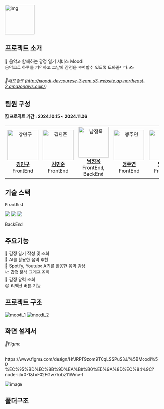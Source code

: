 
<img width ="96" alt="img" src="https://github.com/prgrms-fe-devcourse/NFE1-1-3-MOODI/blob/main/public/logo.svg"> 

## 프로젝트 소개

<p>
 📀 음악과 함께하는 감정 일기 서비스 Moodi<br/>
    음악으로 하루를 기억하고 그날의 감정을 추억할수 있도록 도와줍니다.✍
</p>

###### 🔗배포링크 (http://moodi-devcourese-3team.s3-website.ap-northeast-2.amazonaws.com/)

## 팀원 구성

<p>
<strong>🗓️ 프로젝트 기간 : 2024.10.15 ~ 2024.11.06</strong>
</p>

<table>
  <tr>
    <td align="center">
      <a href="https://github.com/kangminguu">
        <img src="https://avatars.githubusercontent.com/u/131148077?v=4" width="100" height="100" alt="강민구">
        <br>
        <b>강민구</b>
      </a>
      <br>
      FrontEnd
    </td>
    <td align="center">
      <a href="https://github.com/minjoon97">
        <img src="https://avatars.githubusercontent.com/u/66014783?v=4" width="100" height="100" alt="김민준">
        <br>
        <b>김민준</b>
      </a>
      <br>
      FrontEnd
    </td>
    <td align="center">
      <a href="https://github.com/HelloWook">
        <img src="https://avatars.githubusercontent.com/u/113816822?v=4" width="100" height="100" alt="남정욱">
        <br>
        <b>남정욱</b>
      </a>
      <br>
      FrontEnd, BackEnd
    </td>
    <td align="center">
      <a href="https://github.com/jymaeng1234">
        <img src="https://avatars.githubusercontent.com/u/102141309?v=4" width="100" height="100" alt="맹주연">
        <br>
        <b>맹주연</b>
      </a>
      <br>
      FrontEnd
    </td>
    <td align="center">
      <a href="https://github.com/cmlim0070">
        <img src="https://avatars.githubusercontent.com/u/87525734?v=4" width="100" height="100" alt="임채민">
        <br>
        <b>임채민</b>
      </a>
      <br>
      FrontEnd
    </td>
  </tr>
</table>

## 기술 스택
 FrontEnd

<p><img src="https://img.shields.io/badge/React-20232A?style=for-the-badge&logo=react&logoColor=61DAFB">
  <img src="https://img.shields.io/badge/TypeScript-007ACC?style=for-the-badge&logo=typescript&logoColor=white">
  <img src="https://img.shields.io/badge/styled--components-DB7093?style=for-the-badge&logo=styled-components&logoColor=white"/></p>

 BackEnd


## 주요기능

📙 감정 일기 작성 및 조회 <br/>
🤖 AI를 활용한 음악 추천 <br/>
🎹 Spotify, Youtube API를 활용한 음악 감상 <br/>
📈 감정 분석 그래프 조회<br/>
📅 감정 달력 조회<br/>
😊 리액션 버튼 기능<br/>

## 프로젝트 구조

![moodi_1](https://github.com/user-attachments/assets/ad2c48f9-3099-43c0-af57-516e0f7402bf)
![moodi_2](https://github.com/user-attachments/assets/30561f23-e8ce-4249-929f-1c7c12f43a46)


## 화면 설계서
###### 🔗Figma 
<p> https://www.figma.com/design/HfJRPT9zom9TCqLSSPuSBJ/%5BMoodi%5D-%EC%95%BD%EC%8B%9D%EA%B8%B0%ED%9A%8D%EC%84%9C?node-id=0-1&t=F32FGw7hxbz11Wmv-1 </p>

![image](https://github.com/user-attachments/assets/c6be79d2-52e2-4bfe-8ac1-38271b38393b)

## 폴더구조



